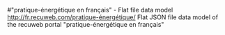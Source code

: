#"pratique-énergétique en français" - Flat file data model
http://fr.recuweb.com/pratique-énergétique/
Flat JSON file data model of the recuweb portal "pratique-énergétique en français"
